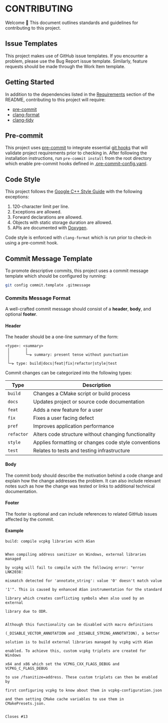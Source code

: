 # CONTRIBUTING

Welcome 👋 This document outlines standards and guidelines for contributing to this project.

## Issue Templates

This project makes use of GitHub issue templates. If you encounter a problem, please use the Bug Report issue template. Similarly, feature requests should be made through the Work Item template.

## Getting Started

In addition to the dependencies listed in the [Requirements](README.md#Requirements) section of the README, contributing to this project will require:

- [pre-commit](https://pre-commit.com)
- [clang-format](https://clang.llvm.org/docs/ClangFormat.html)
- [clang-tidy](https://clang.llvm.org/extra/clang-tidy/)

## Pre-commit

This project uses [pre-commit](https://pre-commit.com) to integrate essential [git hooks](https://git-scm.com/book/en/v2/Customizing-Git-Git-Hooks) that will validate project requirements prior to checking in. After following the installation instructions, run `pre-commit install` from the root directory which enable pre-commit hooks defined in [.pre-commit-config.yaml](.pre-commit-config.yaml).

## Code Style

This project follows the [Google C++ Style Guide](https://google.github.io/styleguide/cppguide.html) with the following exceptions:

1. 120-character limit per line.
2. Exceptions are allowed.
3. Forward declarations are allowed.
4. Objects with static storage duration are allowed.
5. APIs are documented with [Doxygen](https://www.doxygen.nl/).

Code style is enforced with `clang-format` which is run prior to check-in using a pre-commit hook.

## Commit Message Template

To promote descriptive commits, this project uses a commit message template which should be configured by running:

```bash
git config commit.template .gitmessage
```

### Commits Message Format

A well-crafted commit message should consist of a **header**, **body**, and optional **footer**.

#### Header

The header should be a one-line summary of the form:

```text
<type>: <summary>
 │       │
 │       └─⫸ summary: present tense without punctuation
 │
 └─⫸ type: build|docs|feat|fix|refactor|style|test
```

Commit changes can be categorized into the following types:

| Type       | Description                                          |
| -------    | ---------------------------------------------------- |
| `build`    | Changes a CMake script or build process              |
| `docs`     | Updates project or source code documentation         |
| `feat`     | Adds a new feature for a user                        |
| `fix`      | Fixes a user facing defect                           |
| `pref`     | Improves application performance                     |
| `refactor` | Alters code structure without changing functionality |
| `style`    | Applies formatting or changes code style conventions |
| `test`     | Relates to tests and testing infrastructure          |

#### Body

The commit body should describe the motivation behind a code change and explain how the change addresses the problem. It can also include relevant notes such as how the change was tested or links to additional technical documentation.

#### Footer

The footer is optional and can include references to related GitHub issues affected by the commit.

#### Example

```text
build: compile vcpkg libraries with ASan


When compiling address sanitizer on Windows, external libraries managed

by vcpkg will fail to compile with the following error: "error LNK2038:

mismatch detected for 'annotate_string': value '0' doesn't match value

'1'". This is caused by enhanced ASan instrumentation for the standard

library which creates conflicting symbols when also used by an external

library due to ODR.


Although this functionality can be disabled with macro definitions

(_DISABLE_VECTOR_ANNOTATION and _DISABLE_STRING_ANNOTATION), a better

solution is to build external libraries managed by vcpkg with ASan

enabled. To achieve this, custom vcpkg triplets are created for Windows

x64 and x86 which set the VCPKG_CXX_FLAGS_DEBUG and VCPKG_C_FLAGS_DEBUG

to use /fsanitize=address. These custom triplets can then be enabled by

first configuring vcpkg to know about them in vcpkg-configuration.json

and then setting CMake cache variables to use them in CMakePresets.json.


Closes #13
```
